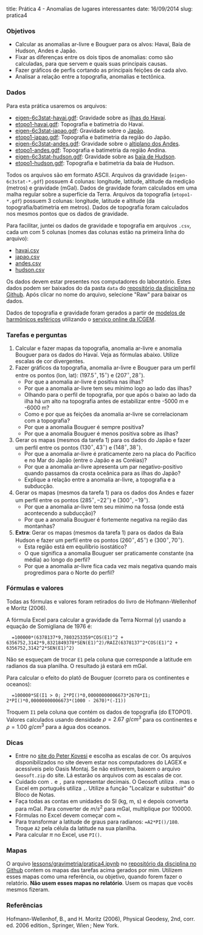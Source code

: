 title: Prática 4 - Anomalias de lugares interessantes
date: 16/09/2014
slug: pratica4

### Objetivos

* Calcular as anomalias ar-livre e Bouguer para os alvos: Havaí, Baía de
  Hudson, Andes e Japão.
* Fixar as diferenças entre os dois tipos de anomalias: como são calculadas,
  para que servem e quais suas principais causas.
* Fazer gráficos de perfis cortando as principais feições de cada alvo.
* Analisar a relação entre a topografia, anomalias e tectônica.

### Dados

Para esta prática usaremos os arquivos:

* [eigen-6c3stat-havai.gdf](https://raw.githubusercontent.com/leouieda/geofisica1/master/data/eigen-6c3stat-havai.gdf):
  Gravidade sobre as [ilhas do Havaí](https://www.google.com.br/maps/@20.5932929,-157.7151201,1358555m/data=!3m1!1e3?hl=en).
* [etopo1-havai.gdf](https://raw.githubusercontent.com/leouieda/geofisica1/master/data/etopo1-havai.gdf):
  Topografia e batimetria do Havaí.
* [eigen-6c3stat-japao.gdf](https://raw.githubusercontent.com/leouieda/geofisica1/master/data/eigen-6c3stat-japao.gdf):
  Gravidade sobre o [Japão](https://www.google.com.br/maps/@36.1346696,134.3822639,2344222m/data=!3m1!1e3?hl=en).
* [etopo1-japao.gdf](https://raw.githubusercontent.com/leouieda/geofisica1/master/data/etopo1-japao.gdf):
  Topografia e batimetria da região do Japão.
* [eigen-6c3stat-andes.gdf](https://raw.githubusercontent.com/leouieda/geofisica1/master/data/eigen-6c3stat-andes.gdf):
  Gravidade sobre o [altiplano dos Andes](https://www.google.com.br/maps/@-24.8423665,-69.6206081,2633999m/data=!3m1!1e3?hl=en).
* [etopo1-andes.gdf](https://raw.githubusercontent.com/leouieda/geofisica1/master/data/etopo1-andes.gdf):
  Topografia e batimetria da região Andina.
* [eigen-6c3stat-hudson.gdf](https://raw.githubusercontent.com/leouieda/geofisica1/master/data/eigen-6c3stat-hudson.gdf):
  Gravidade sobre as [baía de Hudson](https://www.google.com.br/maps/@59.8228665,-78.9606344,2918112m/data=!3m1!1e3?hl=en).
* [etopo1-hudson.gdf](https://raw.githubusercontent.com/leouieda/geofisica1/master/data/etopo1-hudson.gdf):
  Topografia e batimetria da baía de Hudson.

Todos os arquivos são em formato ASCII.
Arquivos da gravidade (`eigen-6c3stat-*.gdf`) possuem 4 colunas:
longitude, latitude, altitude da medição (metros) e gravidade (mGal).
Dados de gravidade foram calculados em uma malha regular
sobre a superfície da Terra.
Arquivos da topografia (`etopo1-*.gdf`) possuem 3 colunas:
longitude, latitude e altitude (da topografia/batimetria em metros).
Dados de topografia foram calculados nos mesmos pontos que os dados de
gravidade.

Para facilitar, juntei os dados de gravidade e topografia em arquivos `.csv`,
cada um com 5 colunas (nomes das colunas estão na primeira linha do arquivo):

* [havai.csv](https://raw.githubusercontent.com/leouieda/geofisica1/master/data/havai.csv)
* [japao.csv](https://raw.githubusercontent.com/leouieda/geofisica1/master/data/japao.csv)
* [andes.csv](https://raw.githubusercontent.com/leouieda/geofisica1/master/data/andes.csv)
* [hudson.csv](https://raw.githubusercontent.com/leouieda/geofisica1/master/data/hudson.csv)

Os dados devem estar presentes nos computadores do laboratório.
Estes dados podem ser baixados do
da pasta `data` do
[repositório da disciplina no Github](https://github.com/leouieda/geofisica1).
Após clicar no nome do arquivo, selecione "Raw" para baixar os dados.

Dados de topografia e gravidade foram gerados a partir de
[modelos de harmônicos esféricos](http://en.wikipedia.org/wiki/Spherical_harmonics)
utilizando o [serviço online da ICGEM](http://icgem.gfz-potsdam.de/ICGEM/potato/Service.html).

### Tarefas e perguntas

1. Calcular e fazer mapas da topografia, anomalia ar-livre e anomalia Bouguer
   para os dados do Havaí.
   Veja as fórmulas abaixo. Utilize escalas de cor divergentes.
2. Fazer gráficos da topografia, anomalia ar-livre e Bouguer para um perfil
   entre os pontos (lon, lat):
   $(197.5^\circ, 15^\circ)$ e $(207^\circ, 28^\circ)$.
    * Por que a anomalia ar-livre é positiva nas ilhas?
    * Por que a anomalia ar-livre tem seu mínimo logo ao lado das ilhas?
    * Olhando para o perfil de topografia, por que após o baixo ao lado da
      ilha há um alto na topografia antes de estabilizar entre -5000 m  e -6000
      m?
    * Como e por que as feições da anomalia ar-livre se correlacionam com a
      topografia?
    * Por que a anomalia Bouguer é sempre positiva?
    * Por que a anomalia Bouguer é menos positiva sobre as ilhas?
3. Gerar os mapas (mesmos da tarefa 1) para os dados do Japão e fazer um
   perfil entre os pontos
   $(130^\circ, 43^\circ)$ e $(148^\circ, 38^\circ)$.
    * Por que a anomalia ar-livre é praticamente zero na placa do Pacífico e no
      Mar do Japão (entre o Japão e as Coréias)?
    * Por que a anomalia ar-livre apresenta um par negativo-positivo quando
      passamos da crosta oceânica para as ilhas do Japão?
    * Explique a relação entre a anomalia ar-livre, a topografia e a subducção.
4. Gerar os mapas (mesmos da tarefa 1) para os dados dos Andes e fazer um
   perfil entre os pontos
   $(285^\circ, -22^\circ)$ e $(300^\circ, -19^\circ)$.
    * Por que a anomalia ar-livre tem seu minimo na fossa (onde está
      acontecendo a subducção)?
    * Por que a anomalia Bouguer é fortemente negativa na região das montanhas?
5. **Extra**: Gerar os mapas (mesmos da tarefa 1) para os dados da Baía Hudson
   e fazer um perfil entre os pontos
   $(260^\circ, 45^\circ)$ e $(300^\circ, 70^\circ)$.
    * Esta região está em equilíbrio isostático?
    * O que significa a anomalia Bouguer ser praticamente constante (na média)
      ao longo do perfil?
    * Por que a anomalia ar-livre fica cada vez mais negativa quando mais
      progredimos para o Norte do perfil?


### Fórmulas e valores

Todas as fórmulas e valores foram retirados do livro de
Hofmann-Wellenhof e Moritz (2006).

A fórmula Excel para calcular a gravidade da Terra Normal ($\gamma$)
usando a equação de Somigliana de 1976 é:

      =100000*(6378137*9,7803253359*COS(E1)^2 + 6356752,3142*9,8321849378*SEN(E1)^2)/RAIZ(6378137^2*COS(E1)^2 + 6356752,3142^2*SEN(E1)^2)

Não se esqueçam de trocar `E1` pela coluna que corresponde a latitude em
radianos da sua planilha.
O resultado já estará em mGal.

Para calcular o efeito do platô de Bouguer (correto para os continentes e
oceanos):

      =100000*SE(I1 > 0; 2*PI()*0,00000000006673*2670*I1; 2*PI()*0,00000000006673*(1000 - 2670)*(-I1))

Troquem `I1` pela coluna que contém os dados de topografia (do ETOPO1).
Valores calculados usando densidade $\rho=2.67\ g/cm^3$ para os continentes e
$\rho=1.00\ g/cm^3$ para a água dos oceanos.

### Dicas

* Entre no [site do Peter Kovesi](http://peterkovesi.com/projects/colourmaps/)
  e escolha as escalas de cor. Os arquivos disponibilizados no site devem estar
  nos computadores do LAGEX e acessíveis pelo Oasis Montaj.
  Se não estiverem, baixem o arquivo `Geosoft.zip` do site.
  Lá estarão os arquivos com as escalas de cor.
* Cuidado com `.` e `,` para representar decimais. O Geosoft utiliza `.` mas o
  Excel em português utiliza `,`. Utilize a função "Localizar e substituir"
  do Bloco de Notas.
* Faça todas as contas em unidades do SI (kg, m, s) e depois converta para
  mGal. Para converter de $m/s^2$ para mGal, multiplique por 100000.
* Fórmulas no Excel devem começar com `=`.
* Para transformar a latitude de graus para radianos: `=A2*PI()/180`. Troque
  `A2` pela célula da latitude na sua planilha.
* Para calcular $\pi$ no Excel, use `PI()`.

### Mapas

O arquivo
[lessons/gravimetria/pratica4.ipynb](http://nbviewer.ipython.org/github/leouieda/geofisica1/blob/master/lessons/gravimetria/pratica4.ipynb)
no [repositório da disciplina no Github](https://github.com/leouieda/geofisica1)
contem os mapas das tarefas acima gerados por mim.
Utilizem esses mapas como uma referência, ou objetivo,
quando forem fazer o relatório.
**Não usem esses mapas no relatório**.
Usem os mapas que vocês mesmos fizeram.

### Referências

Hofmann-Wellenhof, B., and H. Moritz (2006), Physical Geodesy, 2nd, corr. ed.
2006 edition., Springer, Wien ; New York.
